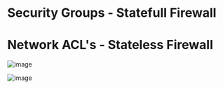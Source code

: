# Security Groups - Statefull Firewall

# Network ACL's - Stateless Firewall

![image](https://github.com/user-attachments/assets/5a1ca993-777b-48c0-8fe0-e3e33577aed4)


![image](https://github.com/user-attachments/assets/c1ec1fd3-66f8-4ec2-959e-5b4f5e382468)




